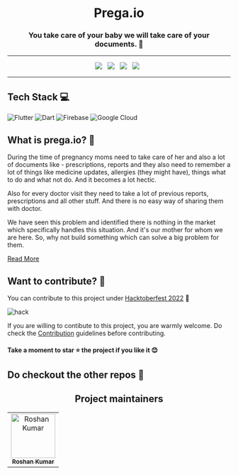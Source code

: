 <h1 align=center> Prega.io </h1>

<h3 align=center> You take care of your baby we will take care of your documents. 📜 </h3>

----

<p align="center">
  <a href="https://github.com/Clueless-Community/Prega/issues"><img src="https://img.shields.io/github/issues/Clueless-Community/Prega.svg?style=for-the-badge&logo=appveyor" /></a>&nbsp;&nbsp;
  <a href="https://github.com/Clueless-Community/Prega/fork"><img src="https://img.shields.io/github/forks/Clueless-Community/Prega.svg?style=for-the-badge&logo=appveyor" /></a>&nbsp;&nbsp;
  <a href="#"><img src="https://img.shields.io/github/stars/Clueless-Community/Prega.svg?style=for-the-badge&logo=appveyor" /></a>&nbsp;&nbsp;
  <a href="https://github.com/Clueless-Community/Prega/blob/master/LICENSE"><img src="https://img.shields.io/github/license/Clueless-Community/Prega.svg?style=for-the-badge&logo=appveyor" /></a>&nbsp;&nbsp;
</p>

---


## Tech Stack 💻

![Flutter](https://img.shields.io/badge/Flutter-%2302569B.svg?style=for-the-badge&logo=Flutter&logoColor=white)
![Dart](https://img.shields.io/badge/dart-%230175C2.svg?style=for-the-badge&logo=dart&logoColor=white)
![Firebase](https://img.shields.io/badge/Firebase-039BE5?style=for-the-badge&logo=Firebase&logoColor=white)
![Google Cloud](https://img.shields.io/badge/GoogleCloud-%234285F4.svg?style=for-the-badge&logo=google-cloud&logoColor=white)


## What is prega.io? 🤔


 
During the time of pregnancy moms need to take care of her and also a lot of documents like - prescriptions, reports and they also need to remember a lot of things like medicine updates, allergies (they might have), things what to do and what not do. And it becomes a lot hectic. 

Also for every doctor visit they need to take a lot of previous reports, prescriptions and all other stuff. And there is no easy way of sharing them with doctor.

We have seen this problem and identified there is nothing in the market which specifically handles this situation. And it's our mother for whom we are here. So, why not build something which can solve a big problem for them.

[Read More](https://github.com/Clueless-Community/Prega/blob/master/About.md)


## Want to contribute? 🎯


You can contribute to this project under [Hacktoberfest 2022](https://hacktoberfest.com/) 🤩


![hack](https://user-images.githubusercontent.com/58213083/193334808-aa022dff-825b-4cf8-a3d5-5e483c52ff67.png)


If you are willing to contibute to this project, you are warmly welcome.
Do check the [Contribution](https://github.com/Clueless-Community/Prega/blob/master/CONTRIBUTING.md) guidelines before contributing.

#### Take a moment to star ⭐ the project if you like it 😊

Do checkout the other repos 💫
---
<h2 align='center'> Project maintainers </h2>
<table align='center'>
<tr>
    <td align="center">
        <a href="https://github.com/roshaen">
            <img src="https://avatars.githubusercontent.com/u/58213083?v=4" width="100;" alt="Roshan Kumar"/>
            <br />
            <sub><b>Roshan Kumar</b></sub>
        </a>
    </td>
  </tr>
</table>
